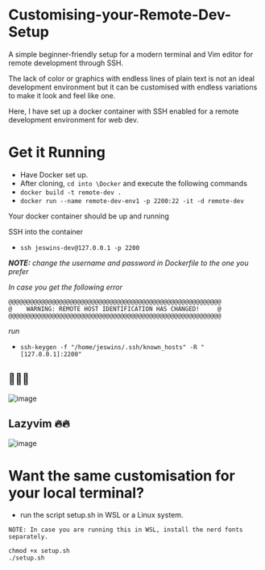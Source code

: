 # Customising-your-Remote-Dev-Setup

A simple beginner-friendly setup for a modern terminal and Vim editor for remote development through SSH.

The lack of color or graphics with endless lines of plain text is not an ideal development environment but it can be customised with endless variations to make it look and feel like one.

Here, I have set up a docker container with SSH enabled for a remote development environment for web dev.

# Get it Running

- Have Docker set up.
- After cloning, `cd into \Docker` and execute the following commands
- `docker build -t remote-dev .`
- `docker run --name remote-dev-env1 -p 2200:22 -it -d remote-dev`

Your docker container should be up and running

SSH into the container

- `ssh jeswins-dev@127.0.0.1 -p 2200`

_**NOTE:** change the username and password in Dockerfile to the one you prefer_

_In case you get the following error_

```
@@@@@@@@@@@@@@@@@@@@@@@@@@@@@@@@@@@@@@@@@@@@@@@@@@@@@@@@@@@
@    WARNING: REMOTE HOST IDENTIFICATION HAS CHANGED!     @
@@@@@@@@@@@@@@@@@@@@@@@@@@@@@@@@@@@@@@@@@@@@@@@@@@@@@@@@@@@
```

_run_

- `ssh-keygen -f "/home/jeswins/.ssh/known_hosts" -R "[127.0.0.1]:2200"`

## 🚀🚀🚀

![image](https://github.com/Jeswin-8801/Customising-your-Dev-Environment/assets/169489768/988716bd-3037-4f6c-8b6a-f384170f6a3e)

## Lazyvim 🔥🔥

![image](assets/2024-05-23-14-36-22.png)

# Want the same customisation for your local terminal?

- run the script setup.sh in WSL or a Linux system.

`NOTE: In case you are running this in WSL, install the nerd fonts separately.`

```shell
chmod +x setup.sh
./setup.sh
```

